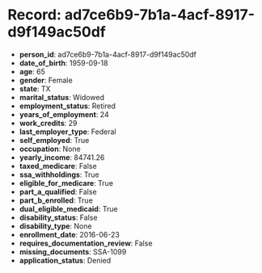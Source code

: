 # Record: ad7ce6b9-7b1a-4acf-8917-d9f149ac50df

- **person_id**: ad7ce6b9-7b1a-4acf-8917-d9f149ac50df
- **date_of_birth**: 1959-09-18
- **age**: 65
- **gender**: Female
- **state**: TX
- **marital_status**: Widowed
- **employment_status**: Retired
- **years_of_employment**: 24
- **work_credits**: 29
- **last_employer_type**: Federal
- **self_employed**: True
- **occupation**: None
- **yearly_income**: 84741.26
- **taxed_medicare**: False
- **ssa_withholdings**: True
- **eligible_for_medicare**: True
- **part_a_qualified**: False
- **part_b_enrolled**: True
- **dual_eligible_medicaid**: True
- **disability_status**: False
- **disability_type**: None
- **enrollment_date**: 2016-06-23
- **requires_documentation_review**: False
- **missing_documents**: SSA-1099
- **application_status**: Denied